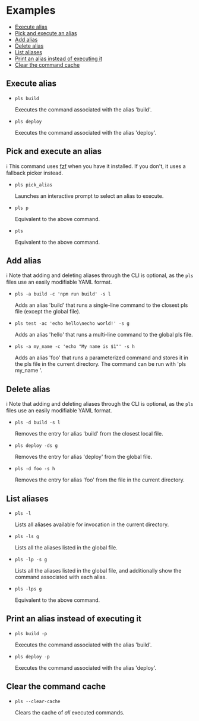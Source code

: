# Examples

- [Execute alias](#execute-alias)
- [Pick and  execute an alias](#pick-and-execute-an-alias)
- [Add alias](#add-alias)
- [Delete alias](#delete-alias)
- [List aliases](#list-aliases)
- [Print an alias instead of executing it](#print-an-alias-instead-of-executing-it)
- [Clear the command cache](#clear-the-command-cache)

## Execute alias

- `pls build`
   
  Executes the command associated with the alias 'build'.

- `pls deploy`

  Executes the command associated with the alias 'deploy'.

## Pick and execute an alias

ℹ️ This command uses [fzf](https://github.com/junegunn/fzf) when you have it installed. If you don't, it uses a fallback picker instead.

  - `pls pick_alias`
    
    Launches an interactive prompt to select an alias to execute.

  - `pls p`

    Equivalent to the above command.

  - `pls`

    Equivalent to the above command.

## Add alias

ℹ️ Note that adding and deleting aliases through the CLI is optional, as the `pls` files use an easily modifiable YAML format.

- `pls -a build -c 'npm run build' -s l`

  Adds an alias 'build' that runs a single-line command to the closest pls file (except the global file).

- `pls test -ac 'echo hello\necho world!' -s g`

  Adds an alias 'hello' that runs a multi-line command to the global pls file.

- `pls -a my_name -c 'echo "My name is $1"' -s h`

  Adds an alias 'foo' that runs a parameterized command and stores it in the pls file in the current directory. The command can be run with 'pls my_name <name>'.

## Delete alias

ℹ️ Note that adding and deleting aliases through the CLI is optional, as the `pls` files use an easily modifiable YAML format.

  - `pls -d build -s l`
  
    Removes the entry for alias 'build' from the closest local file.
  - `pls deploy -ds g`
    
    Removes the entry for alias 'deploy' from the global file.
  
  - `pls -d foo -s h`
    
    Removes the entry for alias 'foo' from the file in the current directory.

## List aliases

  - `pls -l`
    
      Lists all aliases available for invocation in the current directory.

  - `pls -ls g`

      Lists all the aliases listed in the global file.

  - `pls -lp -s g`

      Lists all the aliases listed in the global file, and additionally show the command associated with each alias.

  - `pls -lps g`

      Equivalent to the above command.

## Print an alias instead of executing it

- `pls build -p`
   
  Executes the command associated with the alias 'build'.

- `pls deploy -p`

  Executes the command associated with the alias 'deploy'.

## Clear the command cache

- `pls --clear-cache`

  Clears the cache of *all* executed commands.
